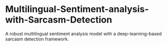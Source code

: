 # Multilingual-Sentiment-analysis-with-Sarcasm-Detection
A robust multilingual sentiment analysis model with a deep-learning-based sarcasm detection framework.
